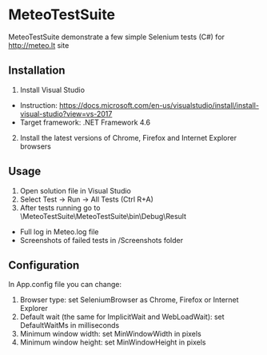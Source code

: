 # MeteoTestSuite

MeteoTestSuite demonstrate a few simple Selenium tests (C#) for http://meteo.lt site

## Installation

1. Install Visual Studio
 * Instruction: https://docs.microsoft.com/en-us/visualstudio/install/install-visual-studio?view=vs-2017
 * Target framework: .NET Framework 4.6
2. Install the latest versions of Chrome, Firefox and Internet Explorer browsers

## Usage

1. Open solution file in Visual Studio
2. Select Test -> Run -> All Tests (Ctrl R+A)
3. After tests running go to \MeteoTestSuite\MeteoTestSuite\bin\Debug\Result
 * Full log in Meteo.log file
 * Screenshots of failed tests in /Screenshots folder
 
## Configuration

In App.config file you can change:
1. Browser type: set SeleniumBrowser as Chrome, Firefox or Internet Explorer
2. Default wait (the same for ImplicitWait and WebLoadWait): set DefaultWaitMs in milliseconds
3. Minimum window width: set MinWindowWidth in pixels
4. Minimum window height: set MinWindowHeight in pixels

